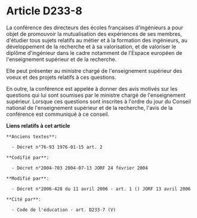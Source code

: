 # Article D233-8

La conférence des directeurs des écoles françaises d'ingénieurs a pour objet de promouvoir la mutualisation des expériences
de ses membres, d'étudier tous sujets relatifs au métier et à la formation des ingénieurs, au développement de la recherche
et à sa valorisation, et de valoriser le diplôme d'ingénieur dans le cadre notamment de l'Espace européen de l'enseignement
supérieur et de la recherche.

Elle peut présenter au ministre chargé de l'enseignement supérieur des voeux et des projets relatifs à ces questions.

En outre, la conférence est appelée à donner des avis motivés sur les questions qui lui sont soumises par le ministre chargé
de l'enseignement supérieur. Lorsque ces questions sont inscrites à l'ordre du jour du Conseil national de l'enseignement
supérieur et de la recherche, l'avis de la conférence est communiqué à ce conseil.

**Liens relatifs à cet article**

	**Anciens textes**:

	  - Décret n°76-93 1976-01-15 art. 2

	**Codifié par**:

	  - Décret n°2004-703 2004-07-13 JORF 24 février 2004

	**Modifié par**:

	  - Décret n°2006-428 du 11 avril 2006 - art. 1 () JORF 13 avril 2006

	**Cité par**:

	  - Code de l'éducation - art. D233-7 (V)
